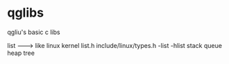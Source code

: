 # qglibs
qgliu's basic c libs

list ---> like linux kernel list.h include/linux/types.h -list -hlist 
stack
queue
heap
tree

